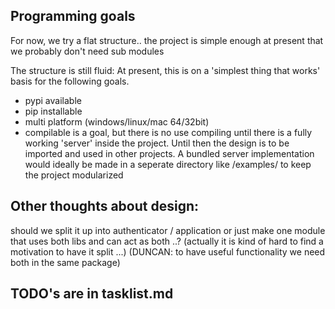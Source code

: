 Programming goals
-----

For now, we try a flat structure.. the project is simple enough at present that we probably don't need sub modules

The structure is still fluid: At present, this is on a 'simplest thing that works' basis for the following goals.
- pypi available
- pip installable
- multi platform (windows/linux/mac 64/32bit)
- compilable is a goal, but there is no use compiling until there is a fully working 'server' inside the project. Until then the design is to be imported and used in other projects.  A bundled server implementation would ideally be made in a seperate directory like /examples/ to keep the project modularized


Other thoughts about design:
----------------------------

should we split it up into authenticator / application or just make one module that uses both libs and can act as both ..?
(actually it is kind of hard to find a motivation to have it split ...)
  (DUNCAN: to have useful functionality we need both in the same package)



TODO's are in tasklist.md
---